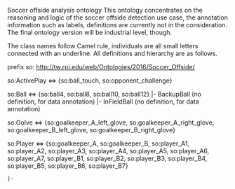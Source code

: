 Soccer offside analysis ontology
This ontology concentrates on the reasoning and logic of the soccer offside detection use case, the annotation information such as labels, definitions are currently not in the consideration. The final ontology version will be industrial level, though. 

The class names follow Camel rule, individuals are all small letters connected with an underline. 
All definitions and hierarchy are as follows. 

prefix so: <http://tw.rpi.edu/web/Ontologies/2016/Soccer_Offside/>

so:ActivePlay <=> {so:ball_touch, so:opponent_challenge}

so:Ball <=> {so:ball4, so:ball8, so:ball10, so:ball12}
    |- BackupBall  (no definition, for data annotation)	
	|- InFieldBall (no definition, for data annotation)

so:Golve <=> {so:goalkeeper_A_left_glove, so:goalkeeper_A_right_glove, 
			  so:goalkeeper_B_left_glove, so:goalkeeper_B_right_glove}

so:Player <=> {so:goalkeeper_A, so:goalkeeper_B, so:player_A1, so:player_A2, 
			   so:player_A3, so:player_A4, so:player_A5, so:player_A6, so:player_A7, 
			   so:player_B1, so:player_B2, so:player_B3, so:player_B4, so:player_B5, 
			   so:player_B6, so:player_B7}

	|-